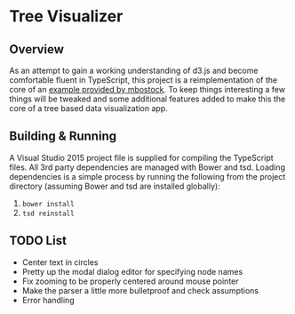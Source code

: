 Tree Visualizer
===

Overview
---

As an attempt to gain a working understanding of d3.js and become comfortable
fluent in TypeScript, this project is a reimplementation of the core of an
[example provided by mbostock](https://mbostock.github.io/d3/talk/20111018/tree.html).
To keep things interesting a few things will be tweaked and some additional features
added to make this the core of a tree based data visualization app.

Building & Running
---
A Visual Studio 2015 project file is supplied for compiling the TypeScript files. All 3rd
party dependencies are managed with Bower and tsd. Loading dependencies is a simple process
by running the following from the project directory (assuming Bower and tsd are installed globally):
1. `bower install`
2. `tsd reinstall`

TODO List
---

- Center text in circles
- Pretty up the modal dialog editor for specifying node names
- Fix zooming to be properly centered around mouse pointer
- Make the parser a little more bulletproof and check assumptions
- Error handling